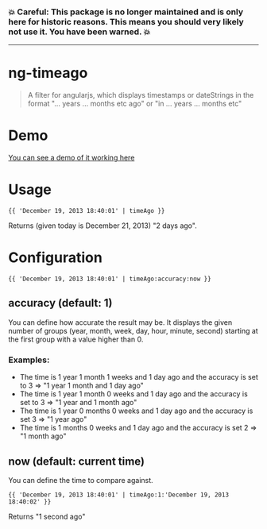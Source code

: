 ### :boom: Careful: This package is no longer maintained and is only here for historic reasons. This means you should very likely not use it. You have been warned. :boom:

---

# ng-timeago

> A filter for angularjs, which displays timestamps or dateStrings in the format "... years ... months etc ago" or  "in ... years ... months etc"

# Demo

[You can see a demo of it working here](https://rawgithub.com/queicherius/ng-timeago/master/demo.html)

# Usage

```
{{ 'December 19, 2013 18:40:01' | timeAgo }}
```

Returns (given today is December 21, 2013) "2 days ago".

# Configuration

```
{{ 'December 19, 2013 18:40:01' | timeAgo:accuracy:now }}
```

## accuracy (default: 1)

You can define how accurate the result may be. It displays the given number of groups (year, month, week, day, hour, minute, second) starting at the first group with a value higher than 0.

### Examples:

- The time is 1 year 1 month 1 weeks and 1 day ago and the accuracy is set to 3 => "1 year 1 month and 1 day ago"
- The time is 1 year 1 month 0 weeks and 1 day ago and the accuracy is set to 3 => "1 year and 1 month ago"
- The time is 1 year 0 months 0 weeks and 1 day ago and the accuracy is set 3 => "1 year ago"
- The time is 1 months 0 weeks and 1 day ago and the accuracy is set 2 => "1 month ago"


## now (default: current time)

You can define the time to compare against.

```
{{ 'December 19, 2013 18:40:01' | timeAgo:1:'December 19, 2013 18:40:02' }}
```

Returns "1 second ago"
